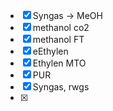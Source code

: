 * [x] Syngas -> MeOH
* [x] methanol co2
* [x] methanol FT
* [x] eEthylen
* [x] Ethylen MTO
* [x] PUR
* [x] Syngas, rwgs
* [x]
##
##
##
